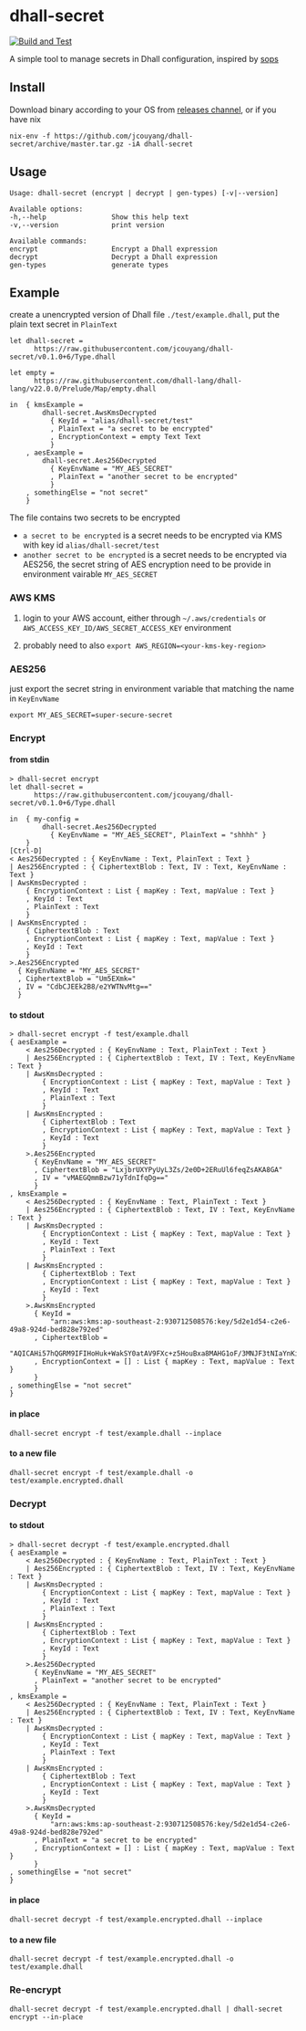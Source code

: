 # dhall-secret
[![Build and Test](https://github.com/jcouyang/dhall-secret/actions/workflows/build.yml/badge.svg)](https://github.com/jcouyang/dhall-secret/actions/workflows/build.yml)

A simple tool to manage secrets in Dhall configuration, inspired by [sops](https://github.com/mozilla/sops)

## Install

Download binary according to your OS from [releases channel](https://github.com/jcouyang/dhall-secret/releases), or if you have nix

```
nix-env -f https://github.com/jcouyang/dhall-secret/archive/master.tar.gz -iA dhall-secret
```

## Usage

```
Usage: dhall-secret (encrypt | decrypt | gen-types) [-v|--version]

Available options:
-h,--help                Show this help text
-v,--version             print version

Available commands:
encrypt                  Encrypt a Dhall expression
decrypt                  Decrypt a Dhall expression
gen-types                generate types
```

## Example
create a unencrypted version of Dhall file `./test/example.dhall`, put the plain text secret in `PlainText`
```dhall
let dhall-secret =
      https://raw.githubusercontent.com/jcouyang/dhall-secret/v0.1.0+6/Type.dhall

let empty =
      https://raw.githubusercontent.com/dhall-lang/dhall-lang/v22.0.0/Prelude/Map/empty.dhall

in  { kmsExample =
        dhall-secret.AwsKmsDecrypted
          { KeyId = "alias/dhall-secret/test"
          , PlainText = "a secret to be encrypted"
          , EncryptionContext = empty Text Text
          }
    , aesExample =
        dhall-secret.Aes256Decrypted
          { KeyEnvName = "MY_AES_SECRET"
          , PlainText = "another secret to be encrypted"
          }
    , somethingElse = "not secret"
    }
```

The file contains two secrets to be encrypted
- `a secret to be encrypted` is a secret needs to be encrypted via KMS with key id `alias/dhall-secret/test`
- `another secret to be encrypted` is a secret needs to be encrypted via AES256, the secret string of AES encryption need to be provide in environment vairable `MY_AES_SECRET`

### AWS KMS

1. login to your AWS account, either through `~/.aws/credentials` or `AWS_ACCESS_KEY_ID/AWS_SECRET_ACCESS_KEY` environment

2. probably need to also `export AWS_REGION=<your-kms-key-region>`

### AES256

just export the secret string in environment variable that matching the name in `KeyEnvName`
```
export MY_AES_SECRET=super-secure-secret
```

### Encrypt
#### from stdin
```
> dhall-secret encrypt
let dhall-secret =
      https://raw.githubusercontent.com/jcouyang/dhall-secret/v0.1.0+6/Type.dhall

in  { my-config =
        dhall-secret.Aes256Decrypted
          { KeyEnvName = "MY_AES_SECRET", PlainText = "shhhh" }
    }
[Ctrl-D]
< Aes256Decrypted : { KeyEnvName : Text, PlainText : Text }
| Aes256Encrypted : { CiphertextBlob : Text, IV : Text, KeyEnvName : Text }
| AwsKmsDecrypted :
    { EncryptionContext : List { mapKey : Text, mapValue : Text }
    , KeyId : Text
    , PlainText : Text
    }
| AwsKmsEncrypted :
    { CiphertextBlob : Text
    , EncryptionContext : List { mapKey : Text, mapValue : Text }
    , KeyId : Text
    }
>.Aes256Encrypted
  { KeyEnvName = "MY_AES_SECRET"
  , CiphertextBlob = "Um5EXmk="
  , IV = "CdbCJEEk2B8/e2YWTNvMtg=="
  }
```
#### to stdout
```
> dhall-secret encrypt -f test/example.dhall
{ aesExample =
    < Aes256Decrypted : { KeyEnvName : Text, PlainText : Text }
    | Aes256Encrypted : { CiphertextBlob : Text, IV : Text, KeyEnvName : Text }
    | AwsKmsDecrypted :
        { EncryptionContext : List { mapKey : Text, mapValue : Text }
        , KeyId : Text
        , PlainText : Text
        }
    | AwsKmsEncrypted :
        { CiphertextBlob : Text
        , EncryptionContext : List { mapKey : Text, mapValue : Text }
        , KeyId : Text
        }
    >.Aes256Encrypted
      { KeyEnvName = "MY_AES_SECRET"
      , CiphertextBlob = "LxjbrUXYPyUyL3Zs/2e0D+2ERuUl6feqZsAKA8GA"
      , IV = "vMAEGQmmBzw71yTdnIfqDg=="
      }
, kmsExample =
    < Aes256Decrypted : { KeyEnvName : Text, PlainText : Text }
    | Aes256Encrypted : { CiphertextBlob : Text, IV : Text, KeyEnvName : Text }
    | AwsKmsDecrypted :
        { EncryptionContext : List { mapKey : Text, mapValue : Text }
        , KeyId : Text
        , PlainText : Text
        }
    | AwsKmsEncrypted :
        { CiphertextBlob : Text
        , EncryptionContext : List { mapKey : Text, mapValue : Text }
        , KeyId : Text
        }
    >.AwsKmsEncrypted
      { KeyId =
          "arn:aws:kms:ap-southeast-2:930712508576:key/5d2e1d54-c2e6-49a8-924d-bed828e792ed"
      , CiphertextBlob =
          "AQICAHi57hQGRM9IFIHoHuk+WakSY0atAV9FXc+z5HouBxa8MAHG1oF/3MNJF3tNIaYnKiFrAAAAdjB0BgkqhkiG9w0BBwagZzBlAgEAMGAGCSqGSIb3DQEHATAeBglghkgBZQMEAS4wEQQMI0avfHdpPID2SGr8AgEQgDPAVWUzh7vyhloh3ij/BOS4/jIr/4mvyyJ7Nx0XmM1BlE0NQReINgv+Gpu47U15qq6hHS0="
      , EncryptionContext = [] : List { mapKey : Text, mapValue : Text }
      }
, somethingElse = "not secret"
}
```
#### in place
```
dhall-secret encrypt -f test/example.dhall --inplace
```
#### to a new file
```
dhall-secret encrypt -f test/example.dhall -o test/example.encrypted.dhall
```

### Decrypt
#### to stdout
```
> dhall-secret decrypt -f test/example.encrypted.dhall
{ aesExample =
    < Aes256Decrypted : { KeyEnvName : Text, PlainText : Text }
    | Aes256Encrypted : { CiphertextBlob : Text, IV : Text, KeyEnvName : Text }
    | AwsKmsDecrypted :
        { EncryptionContext : List { mapKey : Text, mapValue : Text }
        , KeyId : Text
        , PlainText : Text
        }
    | AwsKmsEncrypted :
        { CiphertextBlob : Text
        , EncryptionContext : List { mapKey : Text, mapValue : Text }
        , KeyId : Text
        }
    >.Aes256Decrypted
      { KeyEnvName = "MY_AES_SECRET"
      , PlainText = "another secret to be encrypted"
      }
, kmsExample =
    < Aes256Decrypted : { KeyEnvName : Text, PlainText : Text }
    | Aes256Encrypted : { CiphertextBlob : Text, IV : Text, KeyEnvName : Text }
    | AwsKmsDecrypted :
        { EncryptionContext : List { mapKey : Text, mapValue : Text }
        , KeyId : Text
        , PlainText : Text
        }
    | AwsKmsEncrypted :
        { CiphertextBlob : Text
        , EncryptionContext : List { mapKey : Text, mapValue : Text }
        , KeyId : Text
        }
    >.AwsKmsDecrypted
      { KeyId =
          "arn:aws:kms:ap-southeast-2:930712508576:key/5d2e1d54-c2e6-49a8-924d-bed828e792ed"
      , PlainText = "a secret to be encrypted"
      , EncryptionContext = [] : List { mapKey : Text, mapValue : Text }
      }
, somethingElse = "not secret"
}
```
#### in place
```
dhall-secret decrypt -f test/example.encrypted.dhall --inplace
```
#### to a new file
```
dhall-secret decrypt -f test/example.encrypted.dhall -o test/example.dhall
```

### Re-encrypt
```
dhall-secret decrypt -f test/example.encrypted.dhall | dhall-secret encrypt --in-place
```
